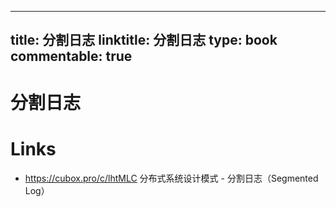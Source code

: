 
---
title: 分割日志
linktitle: 分割日志
type: book
commentable: true
---

# 分割日志

# Links

- https://cubox.pro/c/lhtMLC 分布式系统设计模式 - 分割日志（Segmented Log）
    